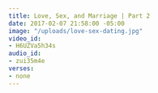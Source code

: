 ```yaml
---
title: Love, Sex, and Marriage | Part 2
date: 2017-02-07 21:58:00 -05:00
image: "/uploads/love-sex-dating.jpg"
video_id:
- H6UZVa5h34s
audio_id:
- zui35m4e
verses:
- none
---
```


